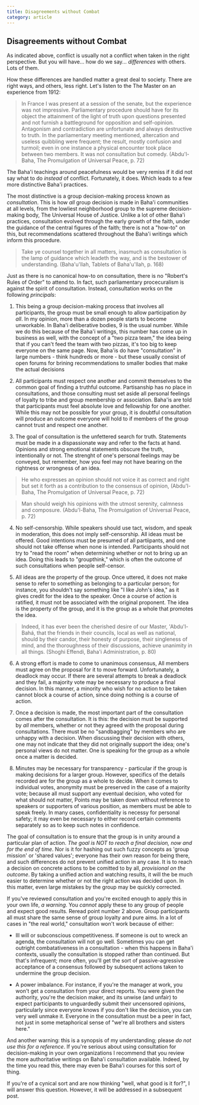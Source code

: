 ```yaml
---
title: Disagreements without Combat
category: article
---
```


## Disagreements without Combat

As indicated above, conflict is usually not a conflict when taken in the right
perspective. But you will have... how do we say... _differences_ with others. Lots
of them.

How these differences are handled matter a great deal to society. There are
right ways, and others, less right. Let's listen to the The Master on
an experience from 1912:

>  In France I was present at a session of the senate, but the experience 
>  was not impressive. Parliamentary procedure should have for its object 
>  the attainment of the light of truth upon questions presented and not 
>  furnish a battleground for opposition and self-opinion. Antagonism and 
>  contradiction are unfortunate and always destructive to truth. In the 
>  parliamentary meeting mentioned, altercation and useless quibbling were 
>  frequent; the result, mostly confusion and turmoil; even in one instance 
>  a physical encounter took place between two members. It was not consultation 
>  but comedy.
>                (Abdu'l-Baha, The Promulgation of Universal Peace, p. 72)


The Baha'i teachings around peacefulness would be very remiss if it did not
say what to do _instead_ of conflict. Fortunately, it does. Which leads to a
few more distinctive Baha'i practices.

The most distinctive is a group decision-making process known as _consultation_.
This is how _all_ group decision is made in Baha'i communities at all levels,
from the lowliest neighborhood group to the supreme decision-making body,
The Universal House of Justice.
Unlike a lot of other Baha'i practices, consultation evolved through the early
growth of the faith, under the guidance of the central figures of the faith;
there is not a "how-to" on this, but recommendations scattered throughout the Baha'i
writings which inform this procedure.

>  Take ye counsel together in all matters, inasmuch as consultation is the lamp 
>  of guidance which leadeth the way, and is the bestower of understanding.
>                (Baha'u'llah, Tablets of Baha'u'llah, p. 168)

Just as there is no canonical how-to on consultation, there is no "Robert's Rules of Order"
to attend to. In fact, such parliamentary procecuralism is against the spirit
of consultation. Instead, consultation works on the following _principals_:

1. This being a group decision-making process that involves all participants,
the group must be small enough to allow participation _by all_. In my opinion, 
more than a dozen people
starts to become unworkable. In Baha'i deliberative bodies, 9 is the usual number.
While we do this because of the Baha'i writings, this number has come up in business
as well, with the concept of a "two pizza team," the idea being that if you can't
feed the team with two pizzas, it's too big to keep everyone on the same page.
Now, Baha'is do have "consultation" in large numbers - think hundreds or more - but
these usually consist of open forums for brining recommendations to smaller bodies
that make the actual decisions

2. All participants must respect one another and commit themselves to the
common goal of finding a truthful outcome. Partisanship has no place in 
consultations, and those consulting must set
aside all personal feelings of loyalty to tribe and group membership or association.
Baha'is are told that participants must feel absolute love and fellowship for
one another. While this may not be possible for your group, it is doubtful consultation
will produce an outcome everyone will hold to if members of the group cannot trust
and respect one another.

3. The goal of consultation is the unfettered search for truth. Statements must be 
made in a
dispassionate way and refer to the facts at hand. Opinions and strong emotional
statements obscure the truth, intentionally or not. The strenght of one's personal
feelings may be conveyed, but remember, how you feel may not have bearing on the 
rightness or wrongness
of an idea.

>  He who expresses an opinion should not voice it as correct and right but set 
>  it forth as a contribution to the consensus of opinion,
>       (Abdu'l-Baha, The Promulgation of Universal Peace, p. 72)

>  Man should weigh his opinions with the utmost serenity, calmness and composure.
>       (Abdu'l-Baha, The Promulgation of Universal Peace, p. 72)

4. No self-censorship. While speakers should use tact, wisdom, 
and speak in moderation, this
does not imply self-censorship. All ideas must be offered. Good intentions must
be presumed of all partiipants, and one should not take offense when none is
intended. Participants should not try to
"read the room" when determining whether or not to bring up an idea. Doing this
leads to "groupthink," which is often the outcome of such consultations when people
self-censor.

5. All ideas are the property of the group. Once uttered, it does not make sense
to refer to something as belonging to a particular person; for instance, you
shouldn't say something like "I like John's idea," as it gives credit for the idea
to the speaker. Once a course of action is ratified, it must not be associated with
the original proponent. The idea is the property of the group, and it is the
group as a whole that promotes the idea.

>  Indeed, it has ever been the cherished desire of our Master, 'Abdu'l-Bahá, that 
>  the friends in their councils, local as well as national, should by their 
>  candor, their honesty of purpose, their singleness of mind, and the thoroughness 
>  of their discussions, achieve unanimity in all things.
>             (Shoghi Effendi, Baha'i Administration, p. 80)


6. A strong effort is made to come to unanimous consensus, All members must agree on the
proposal for it to move forward. Unfortunately, a deadlock may occur. If there
are several attempts to break a deadlock and they fail, a majority vote may be
necessary to produce a final decision. In this manner, a minority who wish for no
action to be taken cannot block a course of action, since doing nothing is a course
of action.

7. Once a decision is made, the most important part of the consultation comes
after the consultation. It is this: the decision must be supported by _all_ members, 
whether or not
they agreed with the proposal during consultations. There must be 
no "sandbagging" by members who are unhappy
with a decision. When discussing their decision with others, one may not 
indicate that they did not originally
support the idea; one's personal views do not matter. One is speaking for the
group as a whole once a matter is decided.

8. Minutes may be necessary for transparency - particular if the group is making
decisions for a larger group. However, specifics of the details recorded are for the group
as a whole to decide. When it comes to individual votes, anonymity must be preserved
in the case of a majority vote; because all must support any eventual decision, who
voted for what should not matter,
Points may be taken down without reference to speakers or supporters of various
position, as members must be able to speak freely. In many cases, confidentiality is
necessy for personal safety; it may even be necessary to either record
certain comments separately so as to keep such notes in confidence.

The goal of consultation is to ensure that the group is in unity around a particular
plan of action. _The goal is NOT to reach a final decision, now and for the end
of time_. Nor is it for hashing out such fuzzy concepts as 'group mission' or
'shared values'; everyone has their own reason for being there, and such
differences do not prevent unified action in any case. It is to reach a decision
on concrete actions to be comitted to by all, _provisional on the outcome_.
By taking a unified action and watching results, it will the be much
easier to determine whether or not the right action was decided upon. In this
matter, even large mistakes by the group may be quickly corrected.

If you've reviewed consultation and you're excited enough to apply this in
your own life, _a warning_. You _cannot_ apply these to any group of people
and expect good results. Reread point number 2 above. Group participants 
all must share the same sense
of group loyalty and pure aims. In a lot of cases in "the real world," 
consultation won't
work because of either:

* Ill will or subconscious competitiveness. If someone is out to wreck an
  agenda, the consultation will not go well. Sometimes you can get outright
  combatativeness in a consultation - when this happens in Baha'i contexts, usually
  the consultation is stopped rather than continued. But that's infrequent; more
  often, you'll get the sort of passive-agressive acceptance of a consensus followed
  by subsequent actions taken to undermine the group decision.

* A power imbalance. For instance, if you're the manager at work, you won't get a consultation
  from your direct reports. You were given the authority, you're the decision maker, and
  its unwise (and unfair) to expect participants to unguardedly submit
  their uncensored opinions, particularly since
  everyone knows if you don't like the decision, you can very well unmake it.
  Everyone in the consultation must be a peer in fact, not just in some metaphorical
  sense of "we're all brothers and sisters here."

And another warning: this is a synopsis of my understanding; please _do not use this
for a reference_. If you're serious about using consultation for
decision-making in your own organizations
I recommend that you review the more authoritative writings on 
Baha'i consultation available.
Indeed, by the time you read this, there may even be Baha'i courses for this sort of thing.

If you're of a cynical sort and are now thinking "well, what good is it for?", I
will answer this question. However, it will be addressed in a subsequent post.


